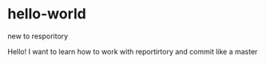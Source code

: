 # hello-world
new to resporitory

Hello!
I want to learn how to work with reportirtory and commit like a master
